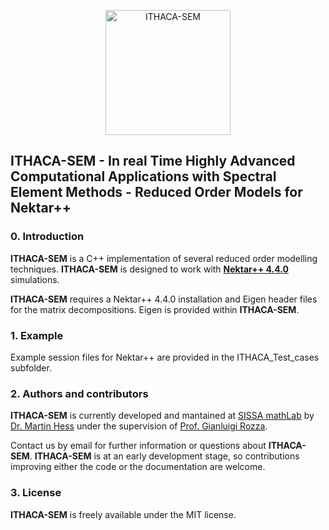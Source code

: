 <p align="center">
  <a href="http://mathlab.github.io/ITHACA-SEM/" target="_blank" >
    <img alt="ITHACA-SEM" src="./docs/logos/ithaca-sem.png" width="200" />
  </a>
</p>


## ITHACA-SEM - In real Time Highly Advanced Computational Applications with Spectral Element Methods - Reduced Order Models for Nektar++ ##

### 0. Introduction
**ITHACA-SEM** is a C++ implementation  of several reduced order modelling techniques. **ITHACA-SEM** is designed to work with [**Nektar++ 4.4.0**](www.nektar.info) simulations.

**ITHACA-SEM** requires a Nektar++ 4.4.0 installation and Eigen header files for the matrix decompositions. Eigen is provided within **ITHACA-SEM**.

### 1. Example
Example session files for Nektar++ are provided in the ITHACA_Test_cases subfolder.

### 2. Authors and contributors
**ITHACA-SEM** is currently developed and mantained at [SISSA mathLab](http://mathlab.sissa.it/) by [Dr. Martin Hess](mailto:mhess@sissa.it) under the supervision of [Prof. Gianluigi Rozza](mailto:gianluigi.rozza@sissa.it).

Contact us by email for further information or questions about **ITHACA-SEM**.
 **ITHACA-SEM** is at an early development stage, so contributions improving either the code or the documentation are welcome.


### 3. License
**ITHACA-SEM** is freely available under the MIT license.
